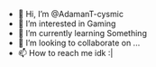 - 👋 Hi, I’m @AdamanT-cysmic
- 👀 I’m interested in Gaming
- 🌱 I’m currently learning Something
- 💞️ I’m looking to collaborate on ...
- 📫 How to reach me idk :|

<!---
AdamanT-cysmic/AdamanT-cysmic is a ✨ special ✨ repository because its `README.md` (this file) appears on your GitHub profile.
You can click the Preview link to take a look at your changes.
--->
